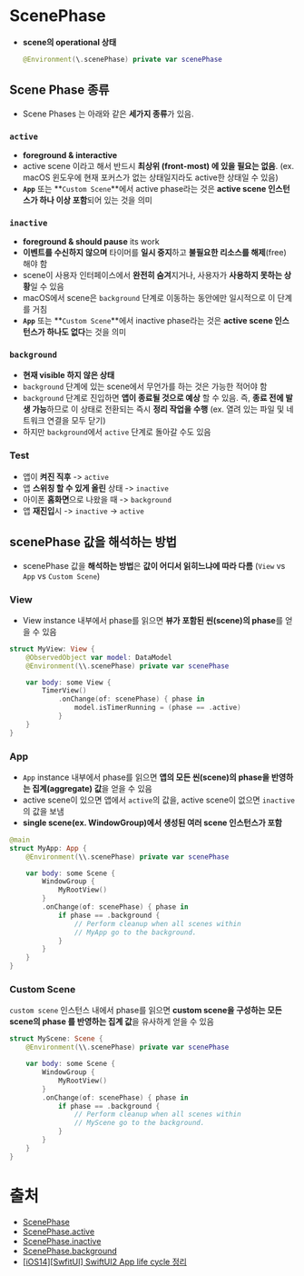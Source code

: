 # ScenePhase

- **scene의 operational 상태** 

  ```swift
  @Environment(\.scenePhase) private var scenePhase
  ```

## Scene Phase 종류

- Scene Phases 는 아래와 같은 **세가지 종류**가 있음.

### `active`

- **foreground & interactive**
- active scene 이라고 해서 반드시 **최상위 (front-most) 에 있을 필요는 없음**. (ex. macOS 윈도우에 현재 포커스가 없는 상태일지라도 active한 상태일 수 있음)
- **`App`** 또는 **`Custom Scene`**에서 active phase라는 것은 **active scene 인스턴스가 하나 이상 포함**되어 있는 것을 의미

### `inactive`

- **foreground & should pause** its work
- **이벤트를 수신하지 않으며** 타이머를 **일시 중지**하고 **불필요한 리소스를 해제**(free) 해야 함
- scene이 사용자 인터페이스에서 **완전히 숨겨**지거나, 사용자가 **사용하지 못하는 상황**일 수 있음
- macOS에서 scene은 `background` 단계로 이동하는 동안에만 일시적으로 이 단계를 거침
- **`App`** 또는 **`Custom Scene`**에서 inactive phase라는 것은 **active scene 인스턴스가 하나도 없다**는 것을 의미

### `background`

- **현재 visible 하지 않은 상태**
- `background` 단계에 있는 scene에서 무언가를 하는 것은 가능한 적어야 함
- `background` 단계로 진입하면 **앱이 종료될 것으로 예상** 할 수 있음. 즉, **종료 전에 발생 가능**하므로 이 상태로 전환되는 즉시 **정리 작업을 수행** (ex. 열려 있는 파일 및 네트워크 연결을 모두 닫기)
- 하지만 `background`에서 `active` 단계로 돌아갈 수도 있음

### Test

- 앱이 **켜진 직후** -> `active`
- 앱 **스위칭 할 수 있게 올린** 상태 -> `inactive`
- 아이폰 **홈화면**으로 나왔을 때 -> `background`
- 앱 **재진입**시 -> `inactive` -> `active`

## scenePhase 값을 해석하는 방법

- scenePhase 값을 **해석하는 방법**은 **값이 어디서 읽히느냐에 따라 다름** (`View` vs `App` vs `Custom Scene`)

### View 

- View instance 내부에서 phase를 읽으면 **뷰가 포함된 씬(scene)의 phase**를 얻을 수 있음

```swift
struct MyView: View {
    @ObservedObject var model: DataModel
    @Environment(\\.scenePhase) private var scenePhase

    var body: some View {
        TimerView()
            .onChange(of: scenePhase) { phase in
                model.isTimerRunning = (phase == .active)
            }
    }
}
```

### App

- `App` instance 내부에서 phase를 읽으면 **앱의 모든 씬(scene)의 phase을 반영하는 집계(aggregate) 값**을 얻을 수 있음
- active scene이 있으면 앱에서 `active`의 값을, active scene이 없으면 `inactive`의 값을 보냄
- **single scene(ex. WindowGroup)에서 생성된 여러 scene 인스턴스가 포함**

```swift
@main
struct MyApp: App {
    @Environment(\\.scenePhase) private var scenePhase

    var body: some Scene {
        WindowGroup {
            MyRootView()
        }
        .onChange(of: scenePhase) { phase in
            if phase == .background {
                // Perform cleanup when all scenes within
                // MyApp go to the background.
            }
        }
    }
}
```

### Custom Scene

`custom scene` 인스턴스 내에서 phase를 읽으면 **custom scene을 구성하는 모든 scene의 phase 를 반영하는 집계 값**을 유사하게 얻을 수 있음

```swift
struct MyScene: Scene {
    @Environment(\\.scenePhase) private var scenePhase

    var body: some Scene {
        WindowGroup {
            MyRootView()
        }
        .onChange(of: scenePhase) { phase in
            if phase == .background {
                // Perform cleanup when all scenes within
                // MyScene go to the background.
            }
        }
    }
}
```



# 출처

- [ScenePhase](https://developer.apple.com/documentation/swiftui/scenephase)
- [ScenePhase.active](https://developer.apple.com/documentation/swiftui/scenephase/active)
- [ScenePhase.inactive](https://developer.apple.com/documentation/swiftui/scenephase/inactive)
- [ScenePhase.background](https://developer.apple.com/documentation/swiftui/scenephase/background)
- [[iOS14][SwfitUI] SwiftUI2 App life cycle 정리](https://huniroom.tistory.com/entry/iOS14SwfitUI-SwiftUI-life-cycle-%EC%97%90%EC%84%9C-%EB%94%A5%EB%A7%81%ED%81%AC-%EC%B2%98%EB%A6%AC)

